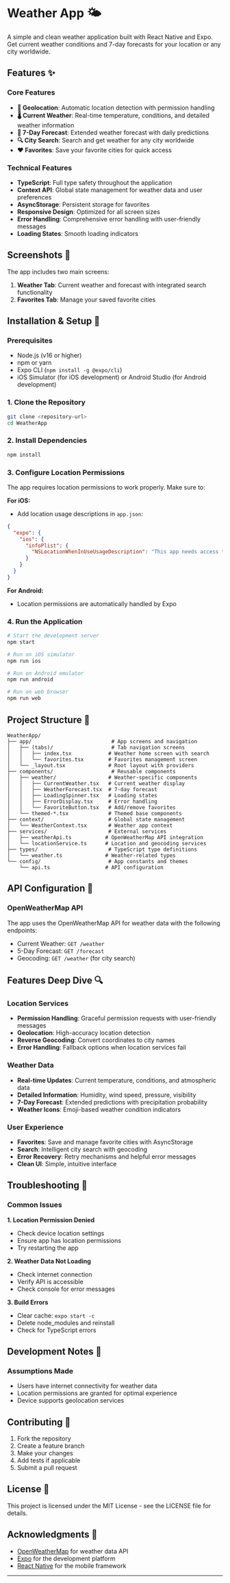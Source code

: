 # Weather App 🌤️

A simple and clean weather application built with React Native and Expo. Get current weather conditions and 7-day forecasts for your location or any city worldwide.

## Features ✨

### Core Features
- **📍 Geolocation**: Automatic location detection with permission handling
- **🌡️ Current Weather**: Real-time temperature, conditions, and detailed weather information
- **📅 7-Day Forecast**: Extended weather forecast with daily predictions
- **🔍 City Search**: Search and get weather for any city worldwide
- **❤️ Favorites**: Save your favorite cities for quick access

### Technical Features
- **TypeScript**: Full type safety throughout the application
- **Context API**: Global state management for weather data and user preferences
- **AsyncStorage**: Persistent storage for favorites
- **Responsive Design**: Optimized for all screen sizes
- **Error Handling**: Comprehensive error handling with user-friendly messages
- **Loading States**: Smooth loading indicators

## Screenshots 📱

The app includes two main screens:
1. **Weather Tab**: Current weather and forecast with integrated search functionality
2. **Favorites Tab**: Manage your saved favorite cities

## Installation & Setup 🚀

### Prerequisites
- Node.js (v16 or higher)
- npm or yarn
- Expo CLI (`npm install -g @expo/cli`)
- iOS Simulator (for iOS development) or Android Studio (for Android development)

### 1. Clone the Repository
```bash
git clone <repository-url>
cd WeatherApp
```

### 2. Install Dependencies
```bash
npm install
```

### 3. Configure Location Permissions
The app requires location permissions to work properly. Make sure to:

**For iOS:**
- Add location usage descriptions in `app.json`:
```json
{
  "expo": {
    "ios": {
      "infoPlist": {
        "NSLocationWhenInUseUsageDescription": "This app needs access to location to show weather for your current location."
      }
    }
  }
}
```

**For Android:**
- Location permissions are automatically handled by Expo

### 4. Run the Application
```bash
# Start the development server
npm start

# Run on iOS simulator
npm run ios

# Run on Android emulator
npm run android

# Run on web browser
npm run web
```

## Project Structure 📁

```
WeatherApp/
├── app/                          # App screens and navigation
│   ├── (tabs)/                   # Tab navigation screens
│   │   ├── index.tsx            # Weather home screen with search
│   │   └── favorites.tsx        # Favorites management screen
│   └── _layout.tsx              # Root layout with providers
├── components/                   # Reusable components
│   ├── weather/                 # Weather-specific components
│   │   ├── CurrentWeather.tsx   # Current weather display
│   │   ├── WeatherForecast.tsx  # 7-day forecast
│   │   ├── LoadingSpinner.tsx   # Loading states
│   │   ├── ErrorDisplay.tsx     # Error handling
│   │   └── FavoriteButton.tsx   # Add/remove favorites
│   └── themed-*.tsx             # Themed base components
├── context/                     # Global state management
│   └── WeatherContext.tsx       # Weather app context
├── services/                    # External services
│   ├── weatherApi.ts           # OpenWeatherMap API integration
│   └── locationService.ts      # Location and geocoding services
├── types/                       # TypeScript type definitions
│   └── weather.ts              # Weather-related types
└── config/                      # App constants and themes
    └── api.ts                  # API configuration
```

## API Configuration 🔧

### OpenWeatherMap API
The app uses the OpenWeatherMap API for weather data with the following endpoints:
- Current Weather: `GET /weather`
- 5-Day Forecast: `GET /forecast`
- Geocoding: `GET /weather` (for city search)

## Features Deep Dive 🔍

### Location Services
- **Permission Handling**: Graceful permission requests with user-friendly messages
- **Geolocation**: High-accuracy location detection
- **Reverse Geocoding**: Convert coordinates to city names
- **Error Handling**: Fallback options when location services fail

### Weather Data
- **Real-time Updates**: Current temperature, conditions, and atmospheric data
- **Detailed Information**: Humidity, wind speed, pressure, visibility
- **7-Day Forecast**: Extended predictions with precipitation probability
- **Weather Icons**: Emoji-based weather condition indicators

### User Experience
- **Favorites**: Save and manage favorite cities with AsyncStorage
- **Search**: Intelligent city search with geocoding
- **Error Recovery**: Retry mechanisms and helpful error messages
- **Clean UI**: Simple, intuitive interface


## Troubleshooting 🔧

### Common Issues

**1. Location Permission Denied**
- Check device location settings
- Ensure app has location permissions
- Try restarting the app

**2. Weather Data Not Loading**
- Check internet connection
- Verify API is accessible
- Check console for error messages

**3. Build Errors**
- Clear cache: `expo start -c`
- Delete node_modules and reinstall
- Check for TypeScript errors


## Development Notes 📝

### Assumptions Made
- Users have internet connectivity for weather data
- Location permissions are granted for optimal experience
- Device supports geolocation services

## Contributing 🤝

1. Fork the repository
2. Create a feature branch
3. Make your changes
4. Add tests if applicable
5. Submit a pull request

## License 📄

This project is licensed under the MIT License - see the LICENSE file for details.

## Acknowledgments 🙏

- [OpenWeatherMap](https://openweathermap.org/) for weather data API
- [Expo](https://expo.dev/) for the development platform
- [React Native](https://reactnative.dev/) for the mobile framework

---